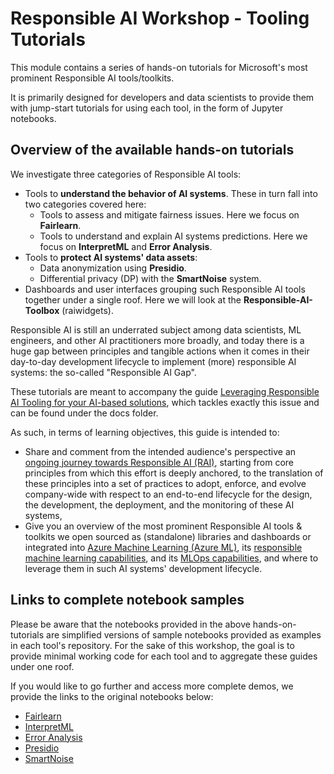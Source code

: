 # Responsible AI Workshop - Tooling Tutorials

This module contains a series of hands-on tutorials for Microsoft's most prominent Responsible AI tools/toolkits.

It is primarily designed for developers and data scientists to provide them with jump-start tutorials for using each tool, in the form of Jupyter notebooks. 

## Overview of the available hands-on tutorials

We investigate three categories of Responsible AI tools:

* Tools to **understand the behavior of AI systems**. These in turn fall into two categories covered here:
    - Tools to assess and mitigate fairness issues. Here we focus on **Fairlearn**.
    - Tools to understand and explain AI systems predictions. Here we focus on **InterpretML** and **Error Analysis**.
* Tools to **protect AI systems' data assets**: 
    - Data anonymization using **Presidio**.
    - Differential privacy (DP) with the **SmartNoise** system.
* Dashboards and user interfaces grouping such Responsible AI tools together under a single roof. Here we will look at the **Responsible-AI-Toolbox** (raiwidgets).

Responsible AI is still an underrated subject among data scientists, ML engineers, and other AI practitioners more broadly, and today there is a huge gap between principles and tangible actions when it comes in their day-to-day development lifecycle to implement (more) responsible AI systems: the so-called "Responsible AI Gap".

These tutorials are meant to accompany the guide [Leveraging Responsible AI Tooling for your AI-based solutions](https://github.com/microsoft/responsible-ai-workshop/blob/main/tooling-tutorials/docs/guide_leveraging_responsible_ai_tooling.docx), which tackles exactly this issue and can be found under the docs folder.

As such, in terms of learning objectives, this guide is intended to:
* Share and comment from the intended audience's perspective an [ongoing journey towards Responsible AI (RAI)](https://aka.ms/RAIresources), starting from core principles from which this effort is deeply anchored, to the translation of these principles into a set of practices to adopt, enforce, and evolve company-wide with respect to an end-to-end lifecycle for the design, the development, the deployment, and the monitoring of these AI systems, 
* Give you an overview of the most prominent Responsible AI tools & toolkits we open sourced as (standalone) libraries and dashboards or integrated into [Azure Machine Learning (Azure ML)](https://azure.microsoft.com/en-us/services/machine-learning/), its [responsible machine learning capabilities](https://azure.microsoft.com/en-us/services/machine-learning/responsibleml/), and its [MLOps capabilities](https://azure.microsoft.com/en-us/services/machine-learning/), and where to leverage them in such AI systems' development lifecycle. 


## Links to complete notebook samples 

Please be aware that the notebooks provided in the above hands-on-tutorials are simplified versions of sample notebooks provided as examples in each tool's repository. For the sake of this workshop, the goal is to provide minimal working code for each tool and to aggregate these guides under one roof.
 
If you would like to go further and access more complete demos, we provide the links to the original notebooks below:

- [Fairlearn](https://github.com/fairlearn/fairlearn/blob/main/notebooks/Binary%20Classification%20with%20the%20UCI%20Credit-card%20Default%20Dataset.ipynb)
- [InterpretML](https://github.com/interpretml/interpret-community/blob/master/notebooks/explain-binary-classification-local.ipynb)
- [Error Analysis](https://github.com/microsoft/responsible-ai-widgets/blob/main/notebooks/erroranalysis-dashboard-multiclass.ipynb)
- [Presidio](https://github.com/microsoft/presidio/blob/main/docs/samples/python/presidio_notebook.ipynb)
- [SmartNoise](https://github.com/opendp/smartnoise-samples/blob/master/whitepaper-demos/2-reidentification-attack.ipynb) 
